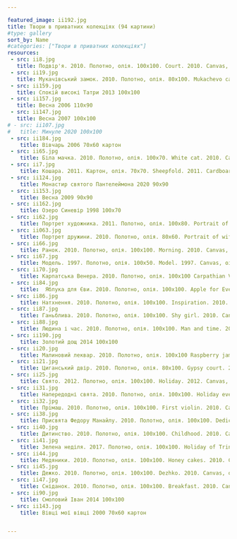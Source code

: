 ```yaml
---

featured_image: ii192.jpg
title: Твори в приватних колекціях (94 картини)
#type: gallery
sort_by: Name
#categories: ["Твори в приватних колекціях"]
resources:
 - src: ii8.jpg
   title: Подвір'я. 2010. Полотно, олія. 100х100. Court. 2010. Canvas, oil.
 - src: ii19.jpg
   title: Мукачівський замок. 2010. Полотно, олія. 80х100. Mukachevo castle. 2010. Canvas, oil.
 - src: ii159.jpg
   title: Спокій високі Татри 2013 100х100
 - src: ii157.jpg
   title: Весна 2006 110х90
 - src: ii147.jpg
   title: Весна 2007 100х100
# - src: ii107.jpg
#   title: Минуле 2020 100х100
 - src: ii184.jpg
    title: Вівчарь 2006 70х60 картон
 - src: ii65.jpg
    title: Біла мачка. 2010. Полотно, олія. 100х70. White cat. 2010. Canvas, oil.
 - src: ii7.jpg
    title: Кошара. 2011. Картон, олія. 70х70. Sheepfold. 2011. Cardboard, oil.
 - src: ii124.jpg
    title: Монастир святого Пантелеймона 2020 90х90
 - src: ii153.jpg
    title: Весна 2009 90х90
 - src: ii162.jpg
    title: Озеро Синевір 1998 100х70
 - src: ii62.jpg
    title: Портрет художника. 2011. Полотно, олія. 100x80. Portrait of the artist. 2011. Canvas, oil.
 - src: ii063.jpg
    title: Портрет дружини. 2010. Полотно, олія. 80х60. Portrait of wife. 2010. Canvas, oil. 80x60.
 - src: ii66.jpg
    title: Ранок. 2010. Полотно, олія. 100х100. Morning. 2010. Canvas, oil. 100x100.
 - src: ii67.jpg
    title: Модель. 1997. Полотно, олія. 100х50. Model. 1997. Canvas, oil.
 - src: ii70.jpg
    title: Карпатська Венера. 2010. Полотно, олія. 100х100 Carpathian Venus. 2010. Canvas, oil.
 - src: ii84.jpg
    title:  Яблука для Єви. 2010. Полотно, олія. 100х100. Apple for Eve. 2010. Canvas, oil.
 - src: ii86.jpg
    title: Натхнення. 2010. Полотно, олія. 100х100. Inspiration. 2010. Canvas, oil.   
 - src: ii87.jpg
    title: Ганьблива. 2010. Полотно, олія. 100х100. Shy girl. 2010. Canvas, oil. 
 - src: ii88.jpg
    title: Людина і час. 2010. Полотно, олія. 100х100. Man and time. 2010. Canvas, oil.
 - src: ii190.jpg
    title: Золотий дощ 2014 100х100
 - src: ii20.jpg
    title: Малиновий леквар. 2010. Полотно, олія. 100х100 Raspberry jam. 2010. Canvas, oil.
 - src: ii21.jpg
    title: Циганський двір. 2010. Полотно, олія. 80х100. Gypsy court. 2010. Canvas, oil.
 - src: ii25.jpg
    title: Свято. 2012. Полотно, олія. 100х100. Holiday. 2012. Canvas, oil.
 - src: ii31.jpg
    title: Напередодні свята. 2010. Полотно, олія. 100x100. Holiday eve. 2010. Canvas, oil.
 - src: ii32.jpg
    title: Прiмаш. 2010. Полотно, олія. 100х100. First violin. 2010. Canvas, oil.
 - src: ii38.jpg
    title: Присвята Федору Манайлу. 2010. Полотно, олія. 100х100. Dedication to Fedir Manailo. 2010. Canvas, oil.
 - src: ii40.jpg
    title: Дитинство. 2010. Полотно, олія. 100х100. Childhood. 2010. Canvas, oil.
 - src: ii41.jpg
    title: Зелена неділя. 2017. Полотно, олія. 100х100. Holiday of Trinity. 2017. Canvas, oil.
 - src: ii44.jpg
    title: Медяники. 2010. Полотно, олія. 100х100. Honey cakes. 2010. Canvas, oil.
 - src: ii45.jpg
    title: Дежко. 2010. Полотно, олія. 100х100. Dezhko. 2010. Canvas, oil.
 - src: ii47.jpg
    title: Сніданок. 2010. Полотно, олія. 100х100. Breakfast. 2010. Canvas, oil.
 - src: ii90.jpg
    title: Смоловий Іван 2014 100х100
 - src: ii143.jpg
    title: Вівці мої вівці 2000 70х60 картон


---
```

